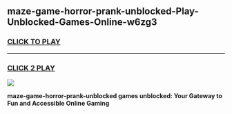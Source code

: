 
## maze-game-horror-prank-unblocked-Play-Unblocked-Games-Online-w6zg3
<h3>
<a href="https://premium76.site?title=maze-game-horror-prank-unblocked&ref=25A">CLICK TO PLAY</a></h3>
<hr>

<h3>
<a href="https://premium76.site?title=maze-game-horror-prank-unblocked&ref=25A">CLICK 2 PLAY</a>
  
</h3>

<a href="https://premium76.site?title=maze-game-horror-prank-unblocked&ref=25A"><img src="https://clearcache.store/games.png"></a>


**maze-game-horror-prank-unblocked games unblocked: Your Gateway to Fun and Accessible Online Gaming**
